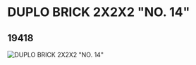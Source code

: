 # DUPLO BRICK 2X2X2 "NO. 14"
## 19418
![DUPLO BRICK 2X2X2 "NO. 14"](https://lc-www-live-s.legocdn.com/media/bricks/5/2/6099612.jpg)
